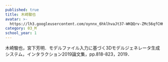 ```yaml
---
published: true
title: 木崎駿也
avatar: >-
  https://lh3.googleusercontent.com/oynnx_6hklhvaJt37-WKQQrv-ZMc56qfCHKmY4ZQiGKiqUA0Mnw8J0uCVUXp_weibpt5AyNUNIQbypGp-29m4FY0wX_okx6BSGg-wnsEqxyhLGXzJRyg_Xb9zGprJrEJ7sqJdiG4Ut_pgskxLKp5ZEoTlikT8QcQX6bfYeMb_Rpt4ShJDDnsXvVxDZZ5mBeOJraoea3G3-fsTUTQxcJkS7FSj_IFW9P0nPQFMmhXxQhl0A0sseKzIrR7_Zw-qu7EuI2KpunjcdyQXtBnqMAoNceuv3rvbfmtrhn98xYAUrxz2yBNGJl5n315yyBZ0t_yuy3oKEK7NyjzanimVW5RdFrEEyLubf4Bs0jkQ2NU5OdVEQi_XKf7SH0_N7ZUKig2lgu7pKDNhKUKiGo3nE_eKOW9b4tGbMwvnisdBWL3NLzx9xD7SzXDQXZ0c_zQ1tOK1TmM3d7_f24HlJpbd6uI-gK-6uUFcm153juqyHP_yM7vHEKwE3TtbLnOS6XgkVWGBEhhHO7tYz3OpioiuJfymyhz17bgV1fBr8bVLjkBaiEbVCzGpLbh9UFd6D4nk3Txm-2MMghXqFlKviO6C2TPpJeGp5LUmxolU1E4jyXAs8GMlAxg8RMttpyyFz-VMb-myGrDH4SiKcDA8wceXhRZsCHBFosJJWdl4e_-292Znw=p-s300
category: 03_M
school_year: 1
---
```

木崎駿也，宮下芳明．モデルファイル入力に基づく3Dモデルジェネレータ生成システム，インタラクション2019論文集，pp.818-823，2019．
